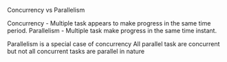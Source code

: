 Concurrency vs Parallelism

Concurrency - Multiple task appears to make progress in the same time period.
Parallelism - Multiple task make progress in the same time instant.

Parallelism is a special case of concurrency 
All parallel task are concurrent but not all concurrent tasks are parallel in nature
